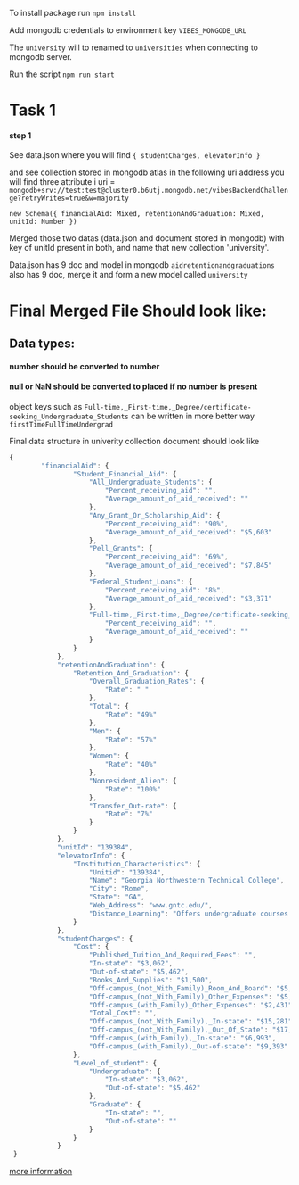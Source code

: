 To install package run `npm install`

Add mongodb credentials to environment key `VIBES_MONGODB_URL`

The `university` will to renamed to `universities` when connecting to mongodb server.

Run the script `npm run start`

# Task 1
#### step 1
See data.json where you will find
`{
    studentCharges,
    elevatorInfo
}`


 and see collection stored in mongodb atlas in the following uri address you will find three attribute i
 uri = `mongodb+srv://test:test@cluster0.b6utj.mongodb.net/vibesBackendChallenge?retryWrites=true&w=majority`

`
new Schema({
        financialAid: Mixed,
        retentionAndGraduation: Mixed,
        unitId: Number
    })
`
 
  Merged those two datas (data.json and document stored in mongodb) with key of unitId present in both, and name that new collection 'university'. 

  Data.json has 9 doc and model in mongodb `aidretentionandgraduations` also has 9 doc, merge it and form a new model called `university`


# Final Merged File Should look like:


## Data types:
#### number should be converted to number
#### null or NaN should be converted to placed if no number is present
object keys such as `Full-time,_First-time,_Degree/certificate-seeking_Undergraduate_Students` can be written in more better way `firstTimeFullTimeUndergrad`
        
Final data structure in univerity collection document should look like

```javascript
{ 
        "financialAid": {
                "Student_Financial_Aid": {
                    "All_Undergraduate_Students": {
                        "Percent_receiving_aid": "",
                        "Average_amount_of_aid_received": ""
                    },
                    "Any_Grant_Or_Scholarship_Aid": {
                        "Percent_receiving_aid": "90%",
                        "Average_amount_of_aid_received": "$5,603"
                    },
                    "Pell_Grants": {
                        "Percent_receiving_aid": "69%",
                        "Average_amount_of_aid_received": "$7,845"
                    },
                    "Federal_Student_Loans": {
                        "Percent_receiving_aid": "8%",
                        "Average_amount_of_aid_received": "$3,371"
                    },
                    "Full-time,_First-time,_Degree/certificate-seeking_Undergraduate_Students": {
                        "Percent_receiving_aid": "",
                        "Average_amount_of_aid_received": ""
                    }
                }
            },
            "retentionAndGraduation": {
                "Retention_And_Graduation": {
                    "Overall_Graduation_Rates": {
                        "Rate": " "
                    },
                    "Total": {
                        "Rate": "49%"
                    },
                    "Men": {
                        "Rate": "57%"
                    },
                    "Women": {
                        "Rate": "40%"
                    },
                    "Nonresident_Alien": {
                        "Rate": "100%"
                    },
                    "Transfer_Out-rate": {
                        "Rate": "7%"
                    }
                }
            },
            "unitId": "139384",
            "elevatorInfo": {
                "Institution_Characteristics": {
                    "Unitid": "139384",
                    "Name": "Georgia Northwestern Technical College",
                    "City": "Rome",
                    "State": "GA",
                    "Web_Address": "www.gntc.edu/",
                    "Distance_Learning": "Offers undergraduate courses and/or programs"
                }
            },
            "studentCharges": {
                "Cost": {
                    "Published_Tuition_And_Required_Fees": "",
                    "In-state": "$3,062",
                    "Out-of-state": "$5,462",
                    "Books_And_Supplies": "$1,500",
                    "Off-campus_(not_With_Family)_Room_And_Board": "$5,528",
                    "Off-campus_(not_With_Family)_Other_Expenses": "$5,191",
                    "Off-campus_(with_Family)_Other_Expenses": "$2,431",
                    "Total_Cost": "",
                    "Off-campus_(not_With_Family),_In-state": "$15,281",
                    "Off-campus_(not_With_Family),_Out_Of_State": "$17,681",
                    "Off-campus_(with_Family),_In-state": "$6,993",
                    "Off-campus_(with_Family),_Out-of-state": "$9,393"
                },
                "Level_of_student": {
                    "Undergraduate": {
                        "In-state": "$3,062",
                        "Out-of-state": "$5,462"
                    },
                    "Graduate": {
                        "In-state": "",
                        "Out-of-state": ""
                    }
                }
            }
 }
```


[more information ](https://docs.google.com/document/d/1ZVUobU6QXaJGLHm6uMW5GXPjoJh09NjwammPcta8zQk/edit?usp=sharing)

